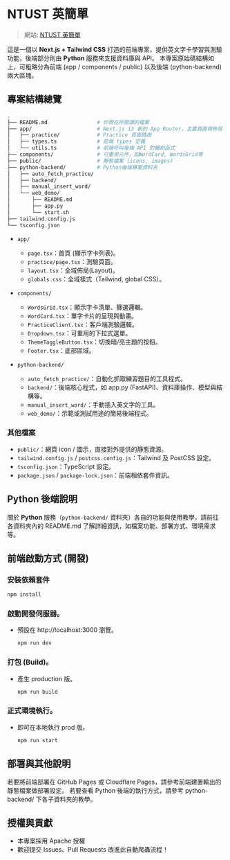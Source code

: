 # NTUST 英簡單

> 網站: [NTUST 英簡單](https://ntust-eng.xinshou.tw/)

這是一個以 **Next.js + Tailwind CSS** 打造的前端專案，提供英文字卡學習與測驗功能，後端部分則由 **Python** 服務來支援資料庫與
API。
本專案原始碼結構如上，可粗略分為前端 (app / components / public) 以及後端 (python-backend) 兩大區塊。

## 專案結構總覽

```bash
.
├── README.md                # 你現在所閱讀的檔案
├── app/                     # Next.js 13 新的 App Router，主要頁面與佈局
│   ├── practice/            # Practice 頁面路由
│   ├── types.ts             # 前端 types 定義
│   └── utils.ts             # 前端呼叫後端 API 的輔助函式
├── components/              # 可重用元件，如WordCard, WordsGrid等
├── public/                  # 靜態檔案 (icons, images)
├── python-backend/          # Python後端專案資料夾
│   ├── auto_fetch_practice/ 
│   ├── backend/
│   ├── manual_insert_word/
│   └── web_demo/
│       ├── README.md
│       ├── app.py
│       └── start.sh
├── tailwind.config.js
└── tsconfig.json
```

- `app/`
    - `page.tsx`：首頁 (顯示字卡列表)。
    - `practice/page.tsx`：測驗頁面。
    - `layout.tsx`：全域佈局(Layout)。
    - `globals.css`：全域樣式（Tailwind, global CSS）。

- `components/`
    - `WordsGrid.tsx`：顯示字卡清單、篩選邏輯。
    - `WordCard.tsx`：單字卡片的呈現與動畫。
    - `PracticeClient.tsx`：客戶端測驗邏輯。
    - `Dropdown.tsx`：可重用的下拉式選單。
    - `ThemeToggleButton.tsx`：切換暗/亮主題的按鈕。
    - `Footer.tsx`：底部區域。

- `python-backend/`
    - `auto_fetch_practice/`：自動化抓取練習題目的工具程式。
    - `backend/`：後端核心程式，如 app.py (FastAPI)、資料庫操作、模型與結構等。
    - `manual_insert_word/`：手動插入英文字的工具。
    - `web_demo/`：示範或測試用途的簡易後端程式。

### 其他檔案

- `public/`：網頁 icon / 圖示，直接對外提供的靜態資源。
- `tailwind.config.js` / `postcss.config.js`：Tailwind 及 PostCSS 設定。
- `tsconfig.json`：TypeScript 設定。
- `package.json` / `package-lock.json`：前端相依套件資訊。

## Python 後端說明

關於 **Python** 服務（`python-backend/` 資料夾）各自的功能與使用教學，請前往各資料夾內的 README.md 了解詳細資訊，如檔案功能、部署方式、環境需求等。

## 前端啟動方式 (開發)

### 安裝依賴套件

```bash
npm install
```

### 啟動開發伺服器。

- 預設在 http://localhost:3000 瀏覽。
  ```bash
  npm run dev
  ```

### 打包 (Build)。

- 產生 production 版。
  ```bash
  npm run build
  ```

### 正式環境執行。

- 即可在本地執行 prod 版。
  ```bash
  npm run start
  ```

## 部署與其他說明

若要將前端部署在 GitHub Pages 或 Cloudflare Pages，請參考前端建置輸出的靜態檔案做部署設定。
若要查看 Python 後端的執行方式，請參考 python-backend/ 下各子資料夾的教學。

## 授權與貢獻

- 本專案採用 Apache 授權
- 歡迎提交 Issues、Pull Requests 改進此自動爬蟲流程！
